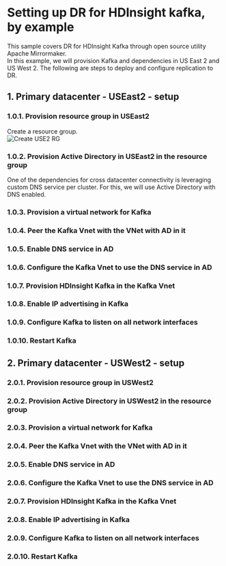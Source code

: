 # Setting up DR for HDInsight kafka, by example

This sample covers DR for HDInsight Kafka through open source utility Apache Mirrormaker.<br>
In this example, we will provision Kafka and dependencies in US East 2 and US West 2.  The following are steps to deploy and configure replication to DR.<br>

## 1.  Primary datacenter - USEast2 - setup

### 1.0.1. Provision resource group in USEast2
Create a resource group.<br>
![Create USE2 RG](hdi-kafka-dr/images/1-create-rg-use2.png/1-create-rg-use2.png)


### 1.0.2. Provision Active Directory in USEast2 in the resource group
One of the dependencies for cross datacenter connectivity is leveraging custom DNS service per cluster.  For this, we will use Active Directory with DNS enabled.

### 1.0.3. Provision a virtual network for Kafka

### 1.0.4. Peer the Kafka Vnet with the VNet with AD in it

### 1.0.5. Enable DNS service in AD

### 1.0.6. Configure the Kafka Vnet to use the DNS service in AD

### 1.0.7. Provision HDInsight Kafka in the Kafka Vnet

### 1.0.8. Enable IP advertising in Kafka

### 1.0.9. Configure Kafka to listen on all network interfaces

### 1.0.10. Restart Kafka

## 2.  Primary datacenter - USWest2 - setup

### 2.0.1. Provision resource group in USWest2

### 2.0.2. Provision Active Directory in USWest2 in the resource group

### 2.0.3. Provision a virtual network for Kafka

### 2.0.4. Peer the Kafka Vnet with the VNet with AD in it

### 2.0.5. Enable DNS service in AD

### 2.0.6. Configure the Kafka Vnet to use the DNS service in AD

### 2.0.7. Provision HDInsight Kafka in the Kafka Vnet

### 2.0.8. Enable IP advertising in Kafka

### 2.0.9. Configure Kafka to listen on all network interfaces

### 2.0.10. Restart Kafka
